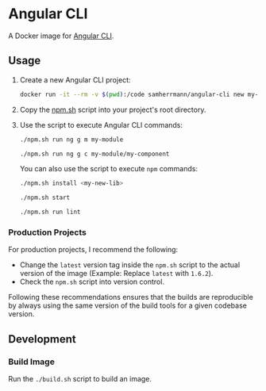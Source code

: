 # Angular CLI
A Docker image for [Angular CLI](https://github.com/angular/angular-cli).

## Usage
1. Create a new Angular CLI project:
    ```sh
    docker run -it --rm -v $(pwd):/code samherrmann/angular-cli new my-app
    ```

2. Copy the [npm.sh](npm.sh) script into your project's root directory.

3. Use the script to execute Angular CLI commands:
    ```sh
    ./npm.sh run ng g m my-module
    ```
    ```sh
    ./npm.sh run ng g c my-module/my-component
    ```

    You can also use the script to execute `npm` commands:
    ```sh
    ./npm.sh install <my-new-lib>
    ```
    ```sh
    ./npm.sh start
    ```
    ```sh
    ./npm.sh run lint
    ```

### Production Projects
For production projects, I recommend the following:

* Change the `latest` version tag inside the `npm.sh` script to the actual version
of the image (Example: Replace `latest` with `1.6.2`).
* Check the `npm.sh` script into version control.

Following these recommendations ensures that the builds are reproducible by
always using the same version of the build tools for a given codebase version.

## Development
### Build Image
Run the `./build.sh` script to build an image.
